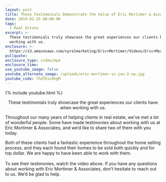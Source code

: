 ```yaml
---
layout: post
title: These Testimonials Demonstrate the Value of Eric Mortimer & Associates
date: 2019-01-25 00:00:00
tags:
  - Real Estate
excerpt: >-
  These testimonials truly showcase the great experiences our clients have when
  working with us.
enclosure: >-
  https://s3.amazonaws.com/vyralmarketing/Eric+Mortimer/Videos/Eric+Mortimer+%26+Associates+-+These+Testimonials+Demonstrate+the+Value+of+Eric+Mortimer+%26+Associates.mp4
pullquote:
enclosure_type: video/mp4
enclosure_time:
use_youtube_image: false
youtube_alternate_image: /uploads/eric-mortimer-ss-jan-2-np.jpg
youtube_code: fhdfEsLHngM
---
```


{% include youtube.html %}

<center>These testimonials truly showcase the great experiences our clients have when working with us.</center>

Throughout our many years of helping clients in real estate, we’ve met a lot of wonderful people. Some have made testimonies about working with us at Eric Mortimer & Associates, and we’d like to share two of them with you today.

Both of these clients had a fantastic experience throughout the home selling process, and they each found their homes to be sold both quickly and for top dollar. We are happy to have been able to work with them.<br><br>To see their testimonies, watch the video above. If you have any questions about working with Eric Mortimer & Associates, don’t hesitate to reach out to us. We’d be glad to help.